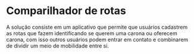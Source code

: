 # Comparilhador de rotas

A solução consiste em um aplicativo que permite que usuários cadastrem as rotas
que fazem identificando se querem uma carona ou oferecem carona, com isso outros
usuários podem entrar em contato e combinarem de dividir um meio de mobilidade
entre si.